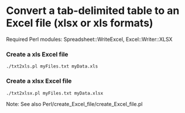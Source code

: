 # Convert a tab-delimited table to an Excel file (xlsx or xls formats) 

Required Perl modules: Spreadsheet::WriteExcel, Excel::Writer::XLSX

### Create a xls Excel file
```
./txt2xls.pl myFiles.txt myData.xls
```

### Create a xlsx Excel file
```
./txt2xlsx.pl myFiles.txt myData.xlsx
```

Note: See also Perl/create_Excel_file/create_Excel_file.pl
